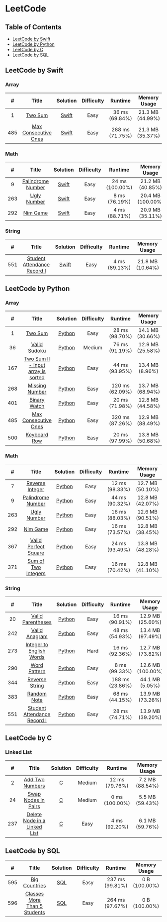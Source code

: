 # LeetCode

## Table of Contents
- [LeetCode by Swift](#leetcode-by-swift)
- [LeetCode by Python](#leetcode-by-python)
- [LeetCode by C](#leetcode-by-c)
- [LeetCode by SQL](#leetcode-by-sql)


## LeetCode by Swift
### Array
| # | Title | Solution | Difficulty | Runtime | Memory Usage |
| :---: | :---: | :---: | :---: | :---: | :---: |
| 1 | [Two Sum](https://leetcode.com/problems/two-sum/) | [Swift](Swift/Array/001_two_sum.swift) | Easy | 36 ms (69.84%) | 21.3 MB (44.99%) |
| 485 | [Max Consecutive Ones](https://leetcode.com/problems/max-consecutive-ones/) | [Swift](Swift/Array/485_max_consecutive_ones.swift) | Easy | 288 ms (71.75%) | 21.3 MB (35.37%) |

### Math
| # | Title | Solution | Difficulty | Runtime | Memory Usage |
| :---: | :---: | :---: | :---: | :---: | :---: |
| 9 | [Palindrome Number](https://leetcode.com/problems/palindrome-number/) | [Swift](Swift/Math/009_palindrome_number.swift) | Easy | 24 ms (100.00%) | 21.2 MB (40.85%) |
| 263 | [Ugly Number](https://leetcode.com/problems/ugly-number/) | [Swift](Swift/Math/263_ugly_number.swift) | Easy | 8 ms (76.19%) | 20.4 MB (100.00%) |
| 292 | [Nim Game](https://leetcode.com/problems/nim-game/) | [Swift](Swift/Math/292_nim_game.swift) | Easy | 4 ms (88.71%) | 20.9 MB (35.11%) |

### String
| # | Title | Solution | Difficulty | Runtime | Memory Usage |
| :---: | :---: | :---: | :---: | :---: | :---: |
| 551 | [Student Attendance Record I](https://leetcode.com/problems/student-attendance-record-i/) | [Swift](Swift/String/551_attendance_record_one.swift) | Easy | 4 ms (89.13%) | 21.8 MB (10.64%) |


## LeetCode by Python
### Array
| # | Title | Solution | Difficulty | Runtime | Memory Usage |
| :---: | :---: | :---: | :---: | :---: | :---: |
| 1 | [Two Sum](https://leetcode.com/problems/two-sum/) | [Python](Python/Array/001_two_sum.py) | Easy | 28 ms (98.70%) | 14.1 MB (30.66%) |
| 36 | [Valid Sudoku](https://leetcode.com/problems/valid-sudoku/) | [Python](Python/Array/036_valid_sudoku.py) | Medium | 76 ms (91.19%) | 12.9 MB (25.58%) |
| 167 | [Two Sum II - Input array is sorted](https://leetcode.com/problems/two-sum-ii-input-array-is-sorted/) | [Python](Python/Array/167_two_sum_II.py) | Easy | 44 ms (93.95%) | 13.4 MB (8.96%) |
| 268 | [Missing Number](https://leetcode.com/problems/missing-number/) | [Python](Python/Array/268_missing_number.py) | Easy | 120 ms (62.09%) | 13.7 MB (68.94%) |
| 401 | [Binary Watch](https://leetcode.com/problems/binary-watch/) | [Python](Python/Array/401_binary_watch.py) | Easy | 20 ms (71.98%) | 12.8 MB (44.58%) |
| 485 | [Max Consecutive Ones](https://leetcode.com/problems/max-consecutive-ones/) | [Python](Python/Array/485_max_consecutive_ones.py) | Easy | 320 ms (87.26%) | 12.9 MB (88.49%) |
| 500 | [Keyboard Row](https://leetcode.com/problems/keyboard-row/) | [Python](Python/Array/500_keyboard_row.py) | Easy | 20 ms (97.99%) | 13.8 MB (50.68%) |

### Math
| # | Title | Solution | Difficulty | Runtime | Memory Usage |
| :---: | :---: | :---: | :---: | :---: | :---: |
| 7 | [Reverse Integer](https://leetcode.com/problems/reverse-integer/) | [Python](Python/Math/007_reverse_integer.py) | Easy | 12 ms (98.33%) | 12.7 MB (50.10%) |
| 9 | [Palindrome Number](https://leetcode.com/problems/palindrome-number/) | [Python](Python/Math/009_palindrome_number.py) | Easy | 44 ms (90.32%) | 12.8 MB (42.07%) |
| 263 | [Ugly Number](https://leetcode.com/problems/ugly-number/) | [Python](Python/Math/263_ugly_number.py) | Easy | 16 ms (88.03%) | 12.6 MB (90.51%) |
| 292 | [Nim Game](https://leetcode.com/problems/nim-game/) | [Python](Python/Math/292_nim_game.py) | Easy | 16 ms (73.57%) | 12.8 MB (38.45%) |
| 367 | [Valid Perfect Square](https://leetcode.com/problems/valid-perfect-square/) | [Python](Python/Math/367_valid_perfect_square.py) | Easy | 24 ms (93.49%) | 13.8 MB (48.28%) |
| 371 | [Sum of Two Integers](https://leetcode.com/problems/sum-of-two-integers/) | [Python](Python/Math/371_two_integers_sum.py) | Easy | 16 ms (70.42%) | 12.8 MB (41.10%) |

### String
| # | Title | Solution | Difficulty | Runtime | Memory Usage |
| :---: | :---: | :---: | :---: | :---: | :---: |
| 20 | [Valid Parentheses](https://leetcode.com/problems/valid-parentheses/) | [Python](Python/String/020_valid_parentheses.py) | Easy | 16 ms (90.91%) | 12.9 MB (25.60%) |
| 242 | [Valid Anagram](https://leetcode.com/problems/valid-anagram/) | [Python](Python/String/242_valid_anagram.py) | Easy | 48 ms (54.93%) | 13.4 MB (97.49%) |
| 273 | [Integer to English Words](https://leetcode.com/problems/integer-to-english-words/) | [Python](Python/String/273_int_to_eng.py) | Hard | 16 ms (92.36%) | 12.7 MB (73.82%) |
| 290 | [Word Pattern](https://leetcode.com/problems/word-pattern/) | [Python](Python/String/290_word_pattern.py) | Easy | 8 ms (99.33%) | 12.6 MB (100.00%) |
| 344 | [Reverse String](https://leetcode.com/problems/reverse-string/) | [Python](Python/String/344_reverse_string.py) | Easy | 188 ms (23.86%) | 44.1 MB (5.05%) |
| 383 | [Random Note](https://leetcode.com/problems/ransom-note/) | [Python](Python/String/383_random_note.py) | Easy | 68 ms (44.15%) | 13.9 MB (73.26%) |
| 551 | [Student Attendance Record I](https://leetcode.com/problems/student-attendance-record-i/) | [Python](Python/String/551_attendance_record_one.py) | Easy | 28 ms (74.71%) | 13.9 MB (39.20%) |


## LeetCode by C
### Linked List
| # | Title | Solution | Difficulty | Runtime | Memory Usage |
| :---: | :---: | :---: | :---: | :---: | :---: |
| 2 | [Add Two Numbers](https://leetcode.com/problems/add-two-numbers/) | [C](C/Linked-List/002_add_numbers.c) | Medium | 12 ms (79.76%) | 7.2 MB (88.54%) |
| 24 | [Swap Nodes in Pairs](https://leetcode.com/problems/swap-nodes-in-pairs/) | [C](C/Linked-List/024_swap_nodes.c) | Medium | 0 ms (100.00%) | 5.5 MB (59.43%) |
| 237 | [Delete Node in a Linked List](https://leetcode.com/problems/delete-node-in-a-linked-list/) | [C](C/Linked-List/237_delete_node.c) | Easy | 4 ms (92.20%) | 6.1 MB (59.76%) |

## LeetCode by SQL
| # | Title | Solution | Difficulty | Runtime | Memory Usage |
| :---: | :---: | :---: | :---: | :---: | :---: |
| 595 | [Big Countries](https://leetcode.com/problems/big-countries/) | [SQL](SQL/595_big_countries.sql) | Easy | 237 ms (99.81%) | 0 B (100.00%) |
| 596 | [Classes More Than 5 Students](https://leetcode.com/problems/classes-more-than-5-students/) | [SQL](SQL/596_more_than_five.sql) | Easy | 264 ms (97.67%) | 0 B (100.00%) |
